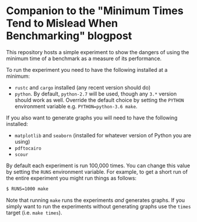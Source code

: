 # Companion to the "Minimum Times Tend to Mislead When Benchmarking" blogpost

This repository hosts a simple experiment to show the dangers of using the
minimum time of a benchmark as a measure of its performance.

To run the experiment you need to have the following installed at a minimum:

  * `rustc` and `cargo` installed (any recent version should do)
  * `python`. By default, `python-2.7` will be used, though any `3.*` version
    should work as well. Override the default choice by setting the `PYTHON`
    environment variable e.g. `PYTHON=python-3.6 make`.

If you also want to generate graphs you will need to have the following
installed:

  * `matplotlib` and `seaborn` (installed for whatever version of Python you
    are using)
  * `pdftocairo`
  * `scour`

By default each experiment is run 100,000 times. You can change this value by
setting the `RUNS` environment variable. For example, to get a short run of the
entire experiment you might run things as follows:

```sh
$ RUNS=1000 make
```

Note that running `make` runs the experiments *and* generates graphs. If you
simply want to run the experiments without generating graphs use the `times`
target (i.e. `make times`).
